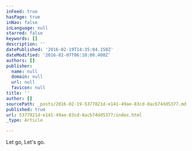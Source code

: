 ```yaml
---
inFeed: true
hasPage: true
inNav: false
inLanguage: null
starred: false
keywords: []
description: ''
datePublished: '2016-02-19T14:35:04.150Z'
dateModified: '2016-02-07T06:10:00.400Z'
authors: []
publisher:
  name: null
  domain: null
  url: null
  favicon: null
title: ''
author: []
sourcePath: _posts/2016-02-19-5377821d-e141-49ae-83cd-8acb74dd5377.md
published: true
url: 5377821d-e141-49ae-83cd-8acb74dd5377/index.html
_type: Article

---
```

Let go, Let's go.
